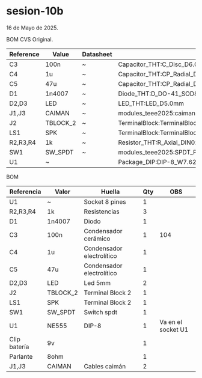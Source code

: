 # sesion-10b

16 de Mayo de 2025.

BOM CVS Original.

|Reference|Value                        |Datasheet|Footprint                                    |Qty|DNP|
|---------|-----------------------------|---------|---------------------------------------------|---|---|
|C3       |100n                         |~        |Capacitor_THT:C_Disc_D6.0mm_W2.5mm_P5.00mm   |1  |   |
|C4       |1u                           |~        |Capacitor_THT:CP_Radial_D6.3mm_P2.50mm       |1  |   |
|C5       |47u                          |~        |Capacitor_THT:CP_Radial_D6.3mm_P2.50mm       |1  |   |
|D1       |1n4007                       |~        |Diode_THT:D_DO-41_SOD81_P10.16mm_Horizontal  |1  |   |
|D2,D3    |LED                          |~        |LED_THT:LED_D5.0mm                           |2  |   |
|J1,J3    |CAIMAN                       |~        |modules_teee2025:caiman                      |2  |   |
|J2       |TBLOCK_2                     |~        |TerminalBlock:TerminalBlock_MaiXu_MX126-5.0-02P_1x02_P5.00mm|1  |   |
|LS1      |SPK                          |~        |TerminalBlock:TerminalBlock_MaiXu_MX126-5.0-02P_1x02_P5.00mm|1  |   |
|R2,R3,R4 |1k                           |~        |Resistor_THT:R_Axial_DIN0207_L6.3mm_D2.5mm_P10.16mm_Horizontal|3  |   |
|SW1      |SW_SPDT                      |~        |modules_teee2025:SPDT_PCB_small_P2.5mm       |1  |   |
|U1       |~                            |         |Package_DIP:DIP-8_W7.62mm_Socket_LongPads    |1  |   |

BOM

|Referencia  |Valor   |Huella                   |Qty|OBS               |
|------------|--------|-------------------------|---|------------------|
|U1          |~       |Socket 8 pines           |1  |                  |
|R2,R3,R4    |1k      |Resistencias             |3  |                  |
|D1          |1n4007  |Diodo                    |1  |                  |
|C3          |100n    |Condensador cerámico     |1  |104               |
|C4          |1u      |Condensador electrolítico|1  |                  |
|C5          |47u     |Condensador electrolítico|1  |                  |
|D2,D3       |LED     |Led 5mm                  |2  |                  |
|J2          |TBLOCK_2|Terminal Block 2         |1  |                  |
|LS1         |SPK     |Terminal Block 2         |1  |                  |
|SW1         |SW_SPDT |Switch spdt              |1  |                  |
|U1          |NE555   |DIP-8                    |1  |Va en el socket U1|
|Clip batería|9v      |                         |1  |                  |
|Parlante    |8ohm    |                         |1  |                  |
|J1,J3       |CAIMAN  |Cables caimán            |2  |                  |
